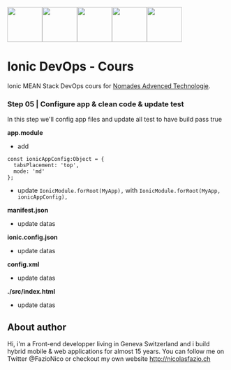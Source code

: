 <!--
@Author: Nicolas Fazio <webmaster-fazio>
@Date:   09-04-2017
@Email:  contact@nicolasfazio.ch
@Last modified by:   webmaster-fazio
@Last modified time: 09-04-2017
-->

<img src="http://cloudoki.com/images/frameworks/ionic.png" width="80"><img src="https://live.zoomdata.com/zoomdata/service/connection/types/icon/MONGO_MONGO?v=$%7Btimestamp%7D" width="80"><img src="http://apps.octoconsulting.com/images/expressIcon.png" width="80"><img src="https://material.angularjs.org/latest/img/icons/angular-logo.svg" width="80"><img src="http://code.runnable.com/images/provider-icons/icon-node.js.svg" width="80">

# Ionic DevOps - Cours
Ionic MEAN Stack DevOps cours for [Nomades Advenced Technologie](http://nomades.ch).

### Step 05 | Configure app & clean code & update test
In this step we'll config app files and update all test to have build pass true

<b>app.module</b>
- add
```
const ionicAppConfig:Object = {
  tabsPlacement: 'top',
  mode: 'md'
};
```
- update `IonicModule.forRoot(MyApp),` with `IonicModule.forRoot(MyApp, ionicAppConfig),`

<b>manifest.json</b>
- update datas

<b>ionic.config.json</b>
- update datas

<b>config.xml</b>
- update datas

<b>./src/index.html</b>
- update datas

## About author
Hi, i'm a Front-end developper living in Geneva Switzerland and i build hybrid mobile & web applications for almost 15 years. You can follow me on Twitter @FazioNico or checkout my own website http://nicolasfazio.ch
